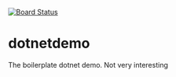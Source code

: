[![Board Status](https://dev.azure.com/ghostibles0927/32a9574a-2245-44e2-9049-15166ce69696/9b14d90f-8962-4599-bb73-dc50c72e3cd9/_apis/work/boardbadge/b895f456-a2cc-4668-8c36-a06a9566b868)](https://dev.azure.com/ghostibles0927/32a9574a-2245-44e2-9049-15166ce69696/_boards/board/t/9b14d90f-8962-4599-bb73-dc50c72e3cd9/Microsoft.RequirementCategory)
# dotnetdemo
The boilerplate dotnet demo.  Not very interesting
